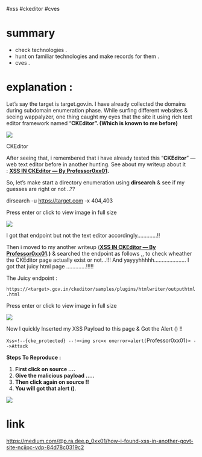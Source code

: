 #xss #ckeditor #cves
# summary
- check technologies .
- hunt on familiar technologies and make records for them .
- cves .
# explanation :
Let’s say the target is target.gov.in. I have already collected the domains during subdomain enumeration phase. While surfing different websites & seeing wappalyzer, one thing caught my eyes that the site it using rich text editor framework named “**CKEditor”. (Which is known to me before)**

![](https://miro.medium.com/v2/resize:fit:503/1*fsskTxh_tZnmJXumpeBkyg.png)

CKEditor

After seeing that, i remembered that i have already tested this “**CKEditor**” — web text editor before in another hunting. See about my writeup about it : [**XSS IN CKEditor — By Professor0xx01**](https://medium.com/@p.ra.dee.p_0xx01/found-multiple-bugs-xss-mitm-sec-misconf-in-an-educational-site-5a3804085da0)**.**

So, let’s make start a directory enumeration using **dirsearch** & see if my guesses are right or not ..??

dirsearch -u https://target.com -x 404,403

Press enter or click to view image in full size

![](https://miro.medium.com/v2/resize:fit:700/1*UfcNr99LSOMToO_nfpcmZw.png)

I got that endpoint but not the text editor accordingly………….!!



Then i moved to my another writeup ([**XSS IN CKEditor — By Professor0xx01**](https://medium.com/@p.ra.dee.p_0xx01/found-multiple-bugs-xss-mitm-sec-misconf-in-an-educational-site-5a3804085da0)**.)** & searched the endpoint as follows ,, to check wheather the CKEditor page actually exist or not…!!! And yayyyhhhhh………………… I got that juicy html page ………….!!!!!


The Juicy endpoint :

`https://<target>.gov.in/ckeditor/samples/plugins/htmlwriter/outputhtml.html` 

Press enter or click to view image in full size

![](https://miro.medium.com/v2/resize:fit:700/1*MLmxtCyhsUZFlo5pupW1Dg.png)

Now I quickly Inserted my XSS Payload to this page & Got the Alert () !!

`Xss<!--{cke_protected} --!><img src=x onerror=alert(`Professor0xx01`)> -->Attack`

**Steps To Reproduce :**

1. **First click on source ….**
2. **Give the malicious payload …..**
3. **Then click again on source !!**
4. **You will got that alert ()**.


![](https://miro.medium.com/v2/resize:fit:700/1*bXvtifipLmxB2A_y_UHdTQ.png)
# link
https://medium.com/@p.ra.dee.p_0xx01/how-i-found-xss-in-another-govt-site-nciipc-vdp-84d78c0319c2